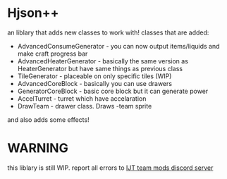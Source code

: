 # Hjson++

an liblary that adds new classes to work with!
classes that are added:

- AdvancedConsumeGenerator - you can now output items/liquids and make craft progress bar
- AdvancedHeaterGenerator - basically the same version as HeaterGenerator but have same things as previous class
- TileGenerator - placeable on only specific tiles (WIP)
- AdvancedCoreBlock - basically you can use drawers
- GeneratorCoreBlock - basic core block but it can generate power
- AccelTurret - turret which have accelaration
- DrawTeam - drawer class. Draws -team sprite

and also adds some effects!

# WARNING
this liblary is still WIP. report all errors to [IJT team mods discord server](https://discord.gg/btUe3rhGuQ)